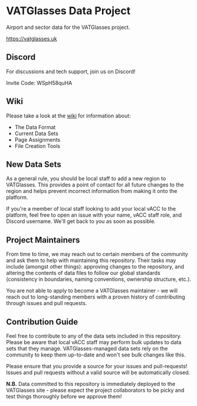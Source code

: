 # VATGlasses Data Project
Airport and sector data for the VATGlasses project.

https://vatglasses.uk

## Discord
For discussions and tech support, join us on Discord!

Invite Code: WSpH58quHA

## Wiki
Please take a look at the [wiki](https://github.com/lennycolton/vatglasses-data/wiki) for information about:
- The Data Format
- Current Data Sets
- Page Assignments
- File Creation Tools

## New Data Sets
As a general rule, you should be local staff to add a new region to VATGlasses. This provides a point of contact for all future changes to the region and helps prevent incorrect information from making it onto the platform.

If you're a member of local staff looking to add your local vACC to the platform, feel free to open an issue with your name, vACC staff role, and Discord username. We'll get back to you as soon as possible.

## Project Maintainers
From time to time, we may reach out to certain members of the community and ask them to help with maintaining this repository. Their tasks may include (amongst other things): approving changes to the repository, and altering the contents of data files to follow our global standards (consistency in boundaries, naming conventions, ownership structure, etc.).

You are not able to apply to become a VATGlasses maintainer - we will reach out to long-standing members with a proven history of contributing through issues and pull requests.

## Contribution Guide
Feel free to contribute to any of the data sets included in this repository. Please be aware that local vACC staff may perform bulk updates to data sets that they manage. VATGlasses-managed data sets rely on the community to keep them up-to-date and won't see bulk changes like this.

Please ensure that you provide a source for your issues and pull-requests! Issues and pull requests without a valid source will be automatically closed.

**N.B.** Data committed to this repository is immediately deployed to the VATGlasses site - please expect the project collaborators to be picky and test things thoroughly before we approve them!

